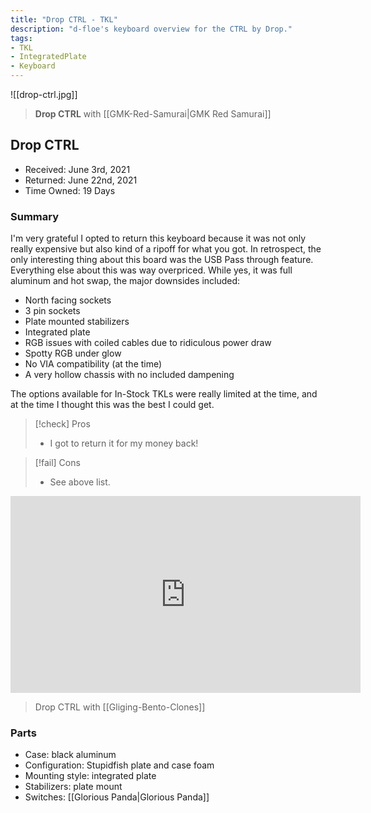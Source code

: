 ```yaml
---
title: "Drop CTRL - TKL"
description: "d-floe's keyboard overview for the CTRL by Drop."
tags:
- TKL
- IntegratedPlate
- Keyboard
---
```


![[drop-ctrl.jpg]]

> **Drop CTRL** with [[GMK-Red-Samurai|GMK Red Samurai]]

## Drop CTRL

- Received: June 3rd, 2021
- Returned: June 22nd, 2021
- Time Owned: 19 Days

### Summary

I'm very grateful I opted to return this keyboard because it was not only really expensive but also kind of a ripoff for what you got. In retrospect, the only interesting thing about this board was the USB Pass through feature. Everything else about this was way overpriced.
While yes, it was full aluminum and hot swap, the major downsides included:

- North facing sockets
- 3 pin sockets
- Plate mounted stabilizers
- Integrated plate
- RGB issues with coiled cables due to ridiculous power draw
- Spotty RGB under glow
- No VIA compatibility (at the time)
- A very hollow chassis with no included dampening

The options available for In-Stock TKLs were really limited at the time, and at the time I thought this was the best I could get.

> [!check] Pros
>
> -   I got to return it for my money back!

> [!fail] Cons
>
> -   See above list.

<iframe width="560" height="315" src="https://www.youtube-nocookie.com/embed/LpR41UftB7k" title="YouTube video player" frameborder="0" allow="accelerometer; autoplay; clipboard-write; encrypted-media; gyroscope; picture-in-picture; web-share" allowfullscreen></iframe>

> Drop CTRL with [[Gliging-Bento-Clones]]

### Parts

- Case: black aluminum
- Configuration: Stupidfish plate and case foam
- Mounting style: integrated plate
- Stabilizers: plate mount
- Switches: [[Glorious Panda|Glorious Panda]]
